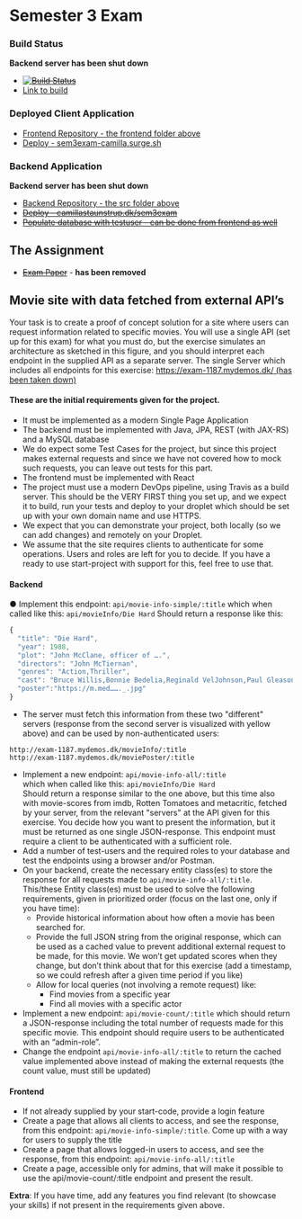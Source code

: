 # Semester 3 Exam


### Build Status
__Backend server has been shut down__
* ~~[![Build Status](https://travis-ci.org/Castau/3semesterExam.svg?branch=master)](https://travis-ci.org/Castau/3semesterExam)~~
* [Link to build](https://travis-ci.org/Castau/3semesterExam?utm_medium=notification&utm_source=github_status)

### Deployed Client Application
* [Frontend Repository - the frontend folder above](https://github.com/Castau/3semesterExam/tree/master/frontend)
* [Deploy - sem3exam-camilla.surge.sh](https://sem3exam-camilla.surge.sh/)

### Backend Application
__Backend server has been shut down__
* [Backend Repository - the src folder above](https://github.com/Castau/3semesterExam/tree/master/src)
* ~~[Deploy - camillastaunstrup.dk/sem3exam](https://camillastaunstrup.dk/sem3exam/)~~
* ~~[Populate database with testuser - can be done from frontend as well](https://camillastaunstrup.dk/sem3exam/api/info/testdata)~~

## The Assignment
* ~~[Exam Paper](https://docs.google.com/document/d/16N3h0TVzfwPJEr8SwP2l_DAvGsODrjtc13TtTBnjGK8/edit)~~ - __has been removed__

## Movie site with data fetched from external API’s
Your task is to create a proof of concept solution for a site where users can request information related to specific movies. You will use a single API (set up for this exam) for what you must do, but the exercise simulates an architecture as sketched in this figure, and you should interpret each endpoint in the supplied API as a separate server. The single Server which includes all endpoints for this exercise: [https://exam-1187.mydemos.dk/ (has been taken down)](https://exam-1187.mydemos.dk/)  
  
#### These are the initial requirements given for the project.  
* It must be implemented as a modern Single Page Application  
* The backend must be implemented with Java,  JPA, REST (with JAX-RS) and a MySQL database  
* We do expect some Test Cases for the project, but since this project makes external requests and since we have not covered how to mock such requests, you can leave out tests for this part.  
* The frontend must be implemented with React  
* The project must use a modern DevOps pipeline, using Travis as a build server. This should be the VERY FIRST thing you set up, and we expect it to build, run your tests and deploy to your droplet which should be set up with your own domain name and use HTTPS.  
* We expect that you can demonstrate your project, both locally (so we can add changes) and remotely on your Droplet.  
* We assume that the site requires clients to authenticate for some operations. Users and roles are left for you to decide. If you have a ready to use start-project with support for this, feel free to use that.  

#### Backend
●	Implement this endpoint: 	`api/movie-info-simple/:title`
which when called like this: 	`api/movieInfo/Die Hard`
Should return a response like this:

```Javascript
{
  "title": "Die Hard",
  "year": 1988,
  "plot": "John McClane, officer of ….",
  "directors": "John McTiernan",
  "genres": "Action,Thriller",
  "cast": "Bruce Willis,Bonnie Bedelia,Reginald VelJohnson,Paul Gleason",
  "poster":"https://m.med……._.jpg"
}
```
* The server must fetch this information from these two "different" servers (response from the second server is visualized with yellow above) and can be used by non-authenticated users: 
```
http://exam-1187.mydemos.dk/movieInfo/:title
http://exam-1187.mydemos.dk/moviePoster/:title
```
* Implement a new endpoint:	`api/movie-info-all/:title`  
which when called like this: 	`api/movieInfo/Die Hard`  
Should return a response similar to the one above, but this time also with movie-scores from imdb, Rotten Tomatoes and metacritic, fetched by your server, from the relevant "servers" at the API given for this exercise. You decide how you want to present the information, but it must be returned as one single JSON-response. This endpoint must require a client to be authenticated with a sufficient role.  
* Add a number of test-users and the required roles to your database and test the endpoints using a browser and/or Postman.  
* On your backend, create the necessary entity class(es) to store the response for all requests made to `api/movie-info-all/:title`.
This/these Entity class(es) must be used to solve the following requirements, given in prioritized order (focus on the last one, only if you have time):
  * Provide historical information about how often a movie has been searched for.  
  * Provide the full JSON string from the original response, which can be used as a cached value to prevent additional external request to be made,  for this movie. We won’t get updated scores when they change, but don’t think about that for this exercise (add a timestamp, so we could refresh after a given time period if you like)  
  * Allow for local queries (not involving a remote request) like:
    * Find movies from a specific year
    * Find all movies with a specific actor
* Implement a new endpoint:  `api/movie-count/:title`
which should return a JSON-response including the total number of requests made for this specific movie.
This endpoint should require users to be authenticated with an “admin-role”. 
* Change the endpoint `api/movie-info-all/:title` to return the cached value implemented above instead of making the external requests (the count value, must still be updated)

#### Frontend
* If not already supplied by your start-code, provide a login feature
* Create a page that allows all clients to access, and see the response, from this endpoint: `api/movie-info-simple/:title`. Come up with a way for users to supply the title
* Create a page that allows logged-in users to access, and see the response, from this endpoint:
`api/movie-info-all/:title`
* Create a page, accessible only for admins, that will make it possible to use the api/movie-count/:title endpoint and present the result.

__Extra__: If you have time, add any features you find relevant (to showcase your skills) if not present in the requirements given above.



